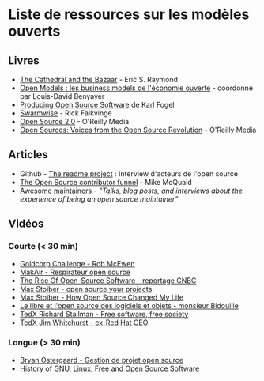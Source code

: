 # Liste de ressources sur les modèles ouverts

## Livres

- [The Cathedral and the Bazaar](http://www.catb.org/~esr/writings/cathedral-bazaar/cathedral-bazaar/index.html#catbmain) - Eric S. Raymond
- [Open Models : les business models de l'économie ouverte](https://drive.google.com/file/d/0B3FF0PcRH-F7YTduczNYdmNzT2s/view?resourcekey=0-JLwfPn6eT6eavH5lU1D9Aw) - coordonné par Louis-David Benyayer
- [Producing Open Source Software](https://producingoss.com/) de Karl Fogel
- [Swarmwise](https://falkvinge.net/files/2013/04/Swarmwise-2013-by-Rick-Falkvinge-v1-Final-2013Jul18.pdf) - Rick Falkvinge
- [Open Source 2.0](https://en.wikipedia.org/wiki/Open_Sources_2.0) - O'Reilly Media
- [Open Sources: Voices from the Open Source Revolution](https://en.wikipedia.org/wiki/Open_Sources) - O'Reilly Media

## Articles

- Github - [The readme project](https://github.com/readme/) : Interview d'acteurs de l'open source
- [The Open Source contributor funnel](https://github.com/AbcSxyZ/Open-Source-Education/edit/main/awesome-open-source-resources.md) - Mike McQuaid
- [Awesome maintainers](https://github.com/nayafia/awesome-maintainers) - *"Talks, blog posts, and interviews about the experience of being an open source maintainer"*

## Vidéos

### Courte (< 30 min)

- [Goldcorp Challenge - Rob McEwen](https://www.youtube.com/watch?v=BbifoFEswQ0)
- [MakAir - Respirateur open source](https://www.youtube.com/watch?v=14ntkNCMIOA)
- [The Rise Of Open-Source Software - reportage CNBC](https://www.youtube.com/watch?v=SpeDK1TPbew)
- [Max Stoiber - open source your projects](https://www.youtube.com/watch?v=hwdeUG_gySI)
- [Max Stoiber - How Open Source Changed My Life](https://www.youtube.com/watch?v=ifq3xhik8tE)
- [Le libre et l'open source des logiciels et objets - monsieur Bidouille](https://www.youtube.com/watch?v=y2GNVGagWdM)
- [TedX Richard Stallman - Free software, free society](https://www.youtube.com/watch?v=Ag1AKIl_2GM)
- [TedX Jim Whitehurst - ex-Red Hat CEO](https://www.youtube.com/watch?v=l0gyYcOAcFE)

### Longue (> 30 min)

- [Bryan Ostergaard - Gestion de projet open source](https://www.youtube.com/watch?v=8mukIfWEC7g)
- [History of GNU, Linux, Free and Open Source Software](https://www.youtube.com/watch?v=vjMZssWMweA)
